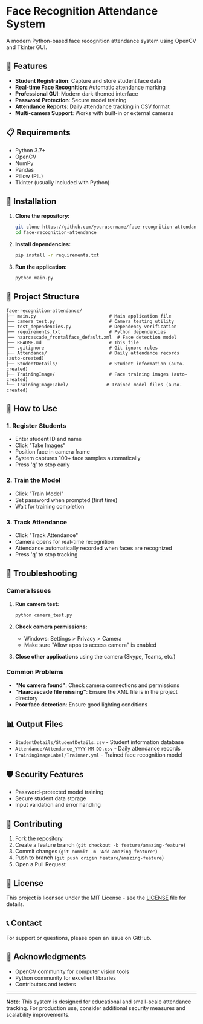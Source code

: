 # Face Recognition Attendance System

A modern Python-based face recognition attendance system using OpenCV and Tkinter GUI.

## 🎯 Features

- **Student Registration**: Capture and store student face data
- **Real-time Face Recognition**: Automatic attendance marking
- **Professional GUI**: Modern dark-themed interface
- **Password Protection**: Secure model training
- **Attendance Reports**: Daily attendance tracking in CSV format
- **Multi-camera Support**: Works with built-in or external cameras

## 📋 Requirements

- Python 3.7+
- OpenCV
- NumPy
- Pandas
- Pillow (PIL)
- Tkinter (usually included with Python)

## 🚀 Installation

1. **Clone the repository:**
   ```bash
   git clone https://github.com/yourusername/face-recognition-attendance.git
   cd face-recognition-attendance
   ```

2. **Install dependencies:**
   ```bash
   pip install -r requirements.txt
   ```

3. **Run the application:**
   ```bash
   python main.py
   ```

## 📁 Project Structure

```
face-recognition-attendance/
├── main.py                           # Main application file
├── camera_test.py                    # Camera testing utility
├── test_dependencies.py              # Dependency verification
├── requirements.txt                  # Python dependencies
├── haarcascade_frontalface_default.xml  # Face detection model
├── README.md                         # This file
├── .gitignore                        # Git ignore rules
├── Attendance/                       # Daily attendance records (auto-created)
├── StudentDetails/                   # Student information (auto-created)
├── TrainingImage/                    # Face training images (auto-created)
└── TrainingImageLabel/              # Trained model files (auto-created)
```

## 🎯 How to Use

### 1. Register Students
- Enter student ID and name
- Click "Take Images"
- Position face in camera frame
- System captures 100+ face samples automatically
- Press 'q' to stop early

### 2. Train the Model
- Click "Train Model"
- Set password when prompted (first time)
- Wait for training completion

### 3. Track Attendance
- Click "Track Attendance" 
- Camera opens for real-time recognition
- Attendance automatically recorded when faces are recognized
- Press 'q' to stop tracking

## 🔧 Troubleshooting

### Camera Issues
1. **Run camera test:**
   ```bash
   python camera_test.py
   ```

2. **Check camera permissions:**
   - Windows: Settings > Privacy > Camera
   - Make sure "Allow apps to access camera" is enabled

3. **Close other applications** using the camera (Skype, Teams, etc.)

### Common Problems
- **"No camera found"**: Check camera connections and permissions
- **"Haarcascade file missing"**: Ensure the XML file is in the project directory
- **Poor face detection**: Ensure good lighting conditions

## 📊 Output Files

- `StudentDetails/StudentDetails.csv` - Student information database
- `Attendance/Attendance_YYYY-MM-DD.csv` - Daily attendance records
- `TrainingImageLabel/Trainner.yml` - Trained face recognition model

## 🛡️ Security Features

- Password-protected model training
- Secure student data storage
- Input validation and error handling

## 🤝 Contributing

1. Fork the repository
2. Create a feature branch (`git checkout -b feature/amazing-feature`)
3. Commit changes (`git commit -m 'Add amazing feature'`)
4. Push to branch (`git push origin feature/amazing-feature`)
5. Open a Pull Request

## 📝 License

This project is licensed under the MIT License - see the [LICENSE](LICENSE) file for details.

## 📞 Contact

For support or questions, please open an issue on GitHub.

## 🙏 Acknowledgments

- OpenCV community for computer vision tools
- Python community for excellent libraries
- Contributors and testers

---

**Note**: This system is designed for educational and small-scale attendance tracking. For production use, consider additional security measures and scalability improvements.
